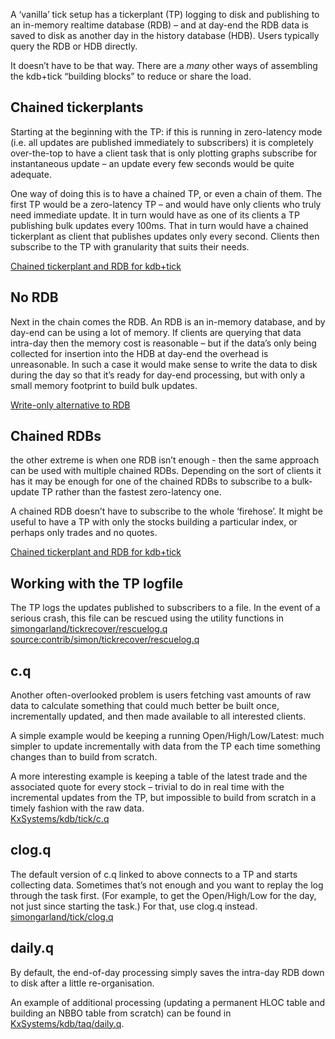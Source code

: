 A ‘vanilla’ tick setup has a tickerplant (TP) logging to disk and publishing to an in-memory realtime database (RDB) – and at day-end the RDB data is saved to disk as another day in the history database (HDB). Users typically query the RDB or HDB directly.

It doesn’t have to be that way. There are a _many_ other ways of assembling the kdb+tick “building blocks” to reduce or share the load.


## Chained tickerplants

Starting at the beginning with the TP: if this is running in zero-latency mode (i.e. all updates are published immediately to subscribers) it is completely over-the-top to have a client task that is only plotting graphs subscribe for instantaneous update – an update every few seconds would be quite adequate.

One way of doing this is to have a chained TP, or even a chain of them. The first TP would be a zero-latency TP – and would have only clients who truly need immediate update. It in turn would have as one of its clients a TP publishing bulk updates every 100ms. That in turn would have a chained tickerplant as client that publishes updates only every second. Clients then subscribe to the TP with granularity that suits their needs. 

<i class="fa fa-hand-o-right"></i> [Chained tickerplant and RDB for kdb+tick](chained-tickerplant/)


## No RDB

Next in the chain comes the RDB. An RDB is an in-memory database, and by day-end can be using a lot of memory. If clients are querying that data intra-day then the memory cost is reasonable – but if the data’s only being collected for insertion into the HDB at day-end the overhead is unreasonable. In such a case it would make sense to write the data to disk during the day so that it’s ready for day-end processing, but with only a small memory footprint to build bulk updates.

<i class="fa fa-hand-o-right"></i> [Write-only alternative to RDB](w-q)

## Chained RDBs

the other extreme is when one RDB isn’t enough - then the same approach can be used with multiple chained RDBs. Depending on the sort of clients it has it may be enough for one of the chained RDBs to subscribe to a bulk-update TP rather than the fastest zero-latency one.

A chained RDB doesn’t have to subscribe to the whole ‘firehose’. It might be useful to have a TP with only the stocks building a particular index, or perhaps only trades and no quotes.

<i class="fa fa-hand-o-right"></i> [Chained tickerplant and RDB for kdb+tick](chained-tickerplant/)


## Working with the TP logfile

The TP logs the updates published to subscribers to a file. In the event of a serious crash, this file can be rescued using the utility functions in <i class="fa fa-github"></i> [simongarland/tickrecover/rescuelog.q](https://github.com/simongarland/tickrecover/blob/master/rescuelog.q)
 <source:contrib/simon/tickrecover/rescuelog.q>


## c.q

Another often-overlooked problem is users fetching vast amounts of raw data to calculate something that could much better be built once, incrementally updated, and then made available to all interested clients. 

A simple example would be keeping a running Open/High/Low/Latest: much simpler to update incrementally with data from the TP each time something changes than to build from scratch. 

A more interesting example is keeping a table of the latest trade and the associated quote for every stock – trivial to do in real time with the incremental updates from the TP, but impossible to build from scratch in a timely fashion with the raw data.  
<i class="fa fa-github"></i> [KxSystems/kdb/tick/c.q](https://github.com/KxSystems/kdb/blob/master/tick/c.q)


## clog.q

The default version of c.q linked to above connects to a TP and starts collecting data. Sometimes that’s not enough and you want to replay the log through the task first. (For example, to get the Open/High/Low for the day, not just since starting the task.) For that, use clog.q instead.  
<i class="fa fa-github"></i> [simongarland/tick/clog.q](https://github.com/simongarland/tick/blob/master/clog.q)


## daily.q

By default, the end-of-day processing simply saves the intra-day RDB down to disk after a little re-organisation. 

An example of additional processing (updating a permanent HLOC table and building an NBBO table from scratch) can be found in
<i class="fa fa-github"></i> [KxSystems/kdb/taq/daily.q](https://github.com/simongarland/tick/blob/master/clog.q). 
